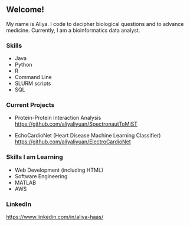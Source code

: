 
## Welcome! 

<!--
**aliyaliyuan/aliyaliyuan** is a ✨ _special_ ✨ repository because its `README.md` (this file) appears on your GitHub profile.

Here are some ideas to get you started:

- 🔭 I’m currently working on ...
- 🌱 I’m currently learning ...
- 👯 I’m looking to collaborate on ...
- 🤔 I’m looking for help with ...
- 💬 Ask me about ...
- 📫 How to reach me: ...
- 😄 Pronouns: ...
- ⚡ Fun fact: ...
-->
My name is Aliya. I code to decipher biological questions and to advance medicine. Currently, I am a bioinformatics data analyst. 

### Skills
- Java
- Python
- R
- Command Line
- SLURM scripts
- SQL

### Current Projects
- Protein-Protein Interaction Analysis
   https://github.com/aliyaliyuan/SpectronautToMiST 

- EchoCardioNet (Heart Disease Machine Learning Classifier)
  https://github.com/aliyaliyuan/ElectroCardioNet

### Skills I am Learning
- Web Development (including HTML)
- Software Engineering
- MATLAB
- AWS

### LinkedIn
https://www.linkedin.com/in/aliya-haas/ 



